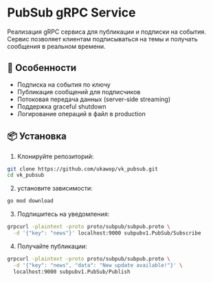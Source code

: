 # PubSub gRPC Service

Реализация gRPC сервиса для публикации и подписки на события. Сервис позволяет клиентам подписываться на темы и получать сообщения в реальном времени.

## 🚀 Особенности

- Подписка на события по ключу
- Публикация сообщений для подписчиков
- Потоковая передача данных (server-side streaming)
- Поддержка graceful shutdown
- Логирование операций в файл в production

## 📦 Установка

1. Клонируйте репозиторий:
```bash
git clone https://github.com/ukawop/vk_pubsub.git
cd vk_pubsub
```
2. установите зависимости:
```bash
go mod download
```
3. Подпишитесь на уведомления:
```bash
grpcurl -plaintext -proto proto/subpub/subpub.proto \
  -d '{"key": "news"}' localhost:9000 subpubv1.PubSub/Subscribe
```
4. Получайте публикации:
```bash
grpcurl -plaintext -proto proto/subpub/subpub.proto \
  -d '{"key": "news", "data": "New update available!"}' \
  localhost:9000 subpubv1.PubSub/Publish
```
